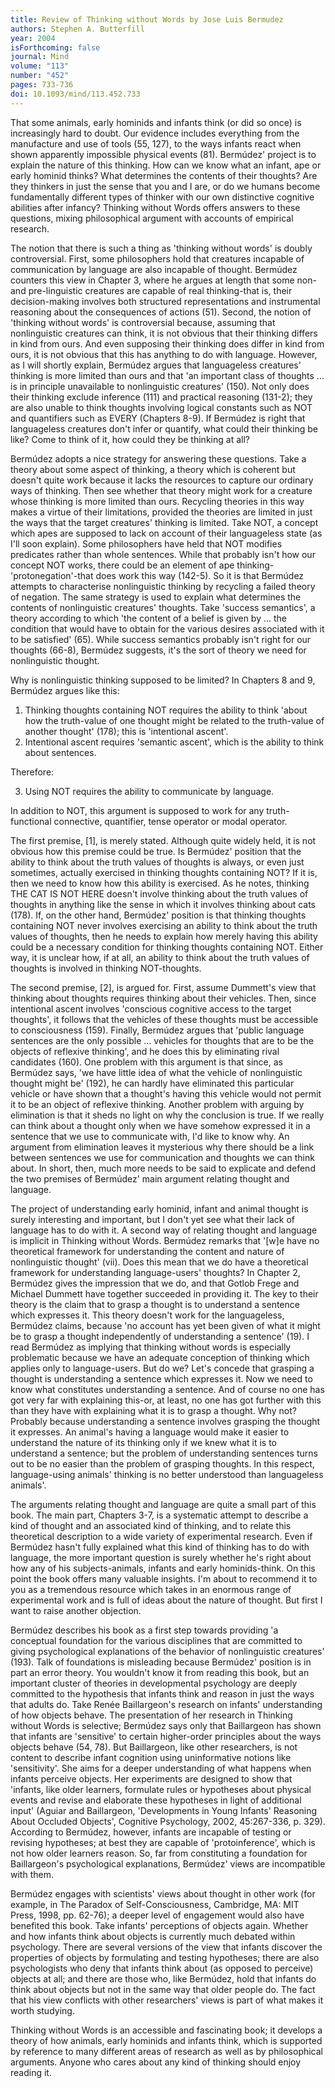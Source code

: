 ```yaml
---
title: Review of Thinking without Words by Jose Luis Bermudez
authors: Stephen A. Butterfill
year: 2004
isForthcoming: false
journal: Mind
volume: "113"
number: "452"
pages: 733-736
doi: 10.1093/mind/113.452.733
---
```



<p>That some animals, early hominids and infants think (or did so once) is increasingly hard to doubt.  Our evidence includes everything from the manufacture and use of tools (55, 127), to the ways infants react when shown apparently impossible physical events (81).  Berm&uacute;dez' project is to explain the nature of this thinking.  How can we know what an infant, ape or early hominid thinks?  What determines the contents of their thoughts?  Are they thinkers in just the sense that you and I are, or do we humans become fundamentally different types of thinker with our own distinctive cognitive abilities after infancy?  Thinking without Words offers answers to these questions, mixing philosophical argument with accounts of empirical research.</p>
<p>The notion that there is such a thing as 'thinking without words' is doubly controversial.  First, some philosophers hold that creatures incapable of communication by language are also  incapable of thought.  Berm&uacute;dez counters this view in Chapter 3, where he argues at length that some non- and pre-linguistic creatures are capable of real thinking-that is, their decision-making involves both structured representations and instrumental reasoning about the consequences of actions (51).  Second, the notion of 'thinking without words' is controversial because, assuming that nonlinguistic creatures can think, it is not obvious that their thinking differs in kind from ours.  And even supposing their thinking does differ in kind from ours, it is not obvious that this has anything to do with language.  However, as I will shortly explain, Berm&uacute;dez argues that languageless creatures' thinking is more limited than ours and that 'an important class of thoughts ... is in principle unavailable to nonlinguistic creatures' (150).  Not only does their thinking exclude inference (111) and practical reasoning (131-2); they are also unable to think thoughts involving logical constants such as NOT and quantifiers such as EVERY (Chapters 8-9).  If Berm&uacute;dez is right that languageless creatures don't infer or quantify, what could their thinking be like?  Come to think of it, how could they be thinking at all?</p>
<p>Berm&uacute;dez adopts a nice strategy for answering these questions.  Take a theory about some aspect of thinking, a theory which is coherent but doesn't quite work because it lacks the resources to capture our ordinary ways of thinking.  Then see whether that theory might work for a creature whose thinking is more limited than ours.  Recycling theories in this way makes a virtue of their limitations, provided the theories are limited in just the ways that the target creatures' thinking is limited.  Take NOT, a concept which apes are supposed to lack on account of their languageless state (as I'll soon explain).  Some philosophers have held that NOT modifies predicates rather than whole sentences.  While that probably isn't how our concept NOT works, there could be an element of ape thinking-'protonegation'-that does work this way (142-5).  So it is that Berm&uacute;dez attempts to characterise nonlinguistic thinking by recycling a failed theory of negation.  The same strategy is used to explain what determines the contents of nonlinguistic creatures' thoughts.  Take 'success semantics', a theory according to which 'the content of a belief is given by ... the condition that would have to obtain for the various desires associated with it to be satisfied' (65).  While success semantics probably isn't right for our thoughts (66-8), Berm&uacute;dez suggests, it's the sort of theory we need for nonlinguistic thought.</p>
<p>Why is nonlinguistic thinking supposed to be limited?  In Chapters 8 and 9, Berm&uacute;dez argues like this:</p>
<ol>
  <li>Thinking thoughts containing NOT requires the ability to think 'about how the truth-value of one thought might be related to the truth-value of another thought' (178); this is 'intentional ascent'.</li>
  <li>Intentional ascent requires 'semantic ascent', which is the ability to think about sentences.</li>
</ol>
<p>Therefore:</p>
<ol start="3">
  <li>Using NOT requires the ability to communicate by language.</li>
</ol>
<p>In addition to NOT, this argument is supposed to work for any truth-functional connective, quantifier, tense operator or modal operator.</p>
<p>The first premise, [1], is merely stated.  Although quite widely held, it is not obvious how this premise could be true.  Is Berm&uacute;dez' position that the ability to think about the truth values of thoughts is always, or even just sometimes, actually exercised in thinking thoughts containing NOT?  If it is, then we need to know how this ability is exercised.  As he notes, thinking THE CAT IS NOT HERE doesn't involve thinking about the truth values of thoughts in anything like the sense in which it involves thinking about cats (178).  If, on the other hand, Berm&uacute;dez' position is that thinking thoughts containing NOT never involves exercising an ability to think about the truth values of thoughts, then he needs to explain how merely having this ability could be a necessary condition for thinking thoughts containing NOT.  Either way, it is unclear how, if at all, an ability to think about the truth values of thoughts is involved in thinking NOT-thoughts.</p>
<p>The second premise, [2], is argued for.  First, assume Dummett's view that thinking about thoughts requires thinking about their vehicles.  Then, since intentional ascent involves 'conscious cognitive access to the target thoughts', it follows that the vehicles of these thoughts must be accessible to consciousness (159).  Finally, Berm&uacute;dez argues that 'public language sentences are the only possible ... vehicles for thoughts that are to be the objects of reflexive thinking', and he does this by eliminating rival candidates (160).  One problem with this argument is that since, as Berm&uacute;dez says, 'we have little idea of what the vehicle of nonlinguistic thought might be' (192), he can hardly have eliminated this particular vehicle or have shown that a thought's having this vehicle would not permit it to be an object of reflexive thinking.  Another problem with arguing by elimination is that it sheds no light on why the conclusion is true.  If we really can think about a thought only when we have somehow expressed it in a sentence that we use to communicate with, I'd like to know why.  An argument from elimination leaves it mysterious why there should be a link between sentences we use for communication and thoughts we can think about.  In short, then, much more needs to be said to explicate and defend the two premises of Berm&uacute;dez' main argument relating thought and language.</p>
<p>The project of understanding early hominid, infant and animal thought is surely interesting and important, but I don't yet see what their lack of language has to do with it.  A second way of relating thought and language is implicit in Thinking without Words.  Berm&uacute;dez remarks that '[w]e have no theoretical framework for understanding the content and nature of nonlinguistic thought' (vii).  Does this mean that we do have a theoretical framework for understanding language-users' thoughts?  In Chapter 2, Berm&uacute;dez gives the impression that we do, and that Gotlob Frege and Michael Dummett have together succeeded in providing it.  The key to their theory is the claim that to grasp a thought is to understand a sentence which expresses it.  This theory doesn't work for the languageless, Berm&uacute;dez claims, because 'no account has yet been given of what it might be to grasp a thought independently of understanding a sentence' (19).  I read Berm&uacute;dez as implying that thinking without words is especially problematic because we have an adequate conception of thinking which applies only to language-users.  But do we?  Let's concede that grasping a thought is understanding a sentence which expresses it.  Now we need to know what constitutes understanding a sentence.  And of course no one has got very far with explaining this-or, at least, no one has got further with this than they have with explaining what it is to grasp a thought.  Why not?  Probably because understanding a sentence involves grasping the thought it expresses.  An animal's having a language would make it easier to understand the nature of its thinking only if we knew what it is to understand a sentence; but the problem of understanding sentences turns out to be no easier than the problem of grasping thoughts.  In this respect, language-using animals' thinking is no better understood than languageless animals'.  </p>
<p>The arguments relating thought and language are quite a small part of this book.  The main part, Chapters 3-7, is a systematic attempt to describe a kind of thought and an associated kind of thinking, and to relate this theoretical description to a wide variety of experimental research.  Even if Berm&uacute;dez hasn't fully explained what this kind of thinking has to do with language, the more important question is surely whether he's right about how any of his subjects-animals, infants and early hominids-think.  On this point the book offers many valuable insights.  I'm about to recommend it to you as a tremendous resource which takes in an enormous range of experimental work and is full of ideas about the nature of thought.  But first I want to raise another objection.</p>
<p>Berm&uacute;dez describes his book as a first step towards providing 'a conceptual foundation for the various disciplines that are committed to giving psychological explanations of the behavior of nonlinguistic creatures' (193).  Talk of foundations is misleading because Berm&uacute;dez' position is in part an error theory.  You wouldn't know it from reading this book, but an important cluster of theories in developmental psychology are deeply committed to the hypothesis that infants think and reason in just the ways that adults do.  Take Ren&eacute;e Baillargeon's research on infants' understanding of how objects behave.  The presentation of her research in Thinking without Words is selective; Berm&uacute;dez says only that Baillargeon has shown that infants are 'sensitive' to certain higher-order principles about the ways objects behave (54, 78).  But Baillargeon, like other researchers, is not content to describe infant cognition using uninformative notions like 'sensitivity'.  She aims for a deeper understanding of what happens when infants perceive objects.  Her experiments are designed to show that 'infants, like older learners, formulate rules or hypotheses about physical events and revise and elaborate these hypotheses in light of additional input' (Aguiar and Baillargeon, 'Developments in Young Infants' Reasoning About Occluded Objects', Cognitive Psychology, 2002, 45:267-336, p. 329).  According to Berm&uacute;dez, however, infants are incapable of testing or revising hypotheses; at best they are capable of 'protoinference', which is not how older learners reason.  So, far from constituting a foundation for Baillargeon's psychological explanations, Berm&uacute;dez' views are incompatible with them.  </p>
<p>Berm&uacute;dez engages with scientists' views about thought in other work (for example, in The Paradox of Self-Consciousness, Cambridge, MA: MIT Press, 1998, pp. 62-76); a deeper level of engagement would also have benefited this book.  Take infants' perceptions of objects again.  Whether and how infants think about objects is currently much debated within psychology.  There are several versions of the view that infants discover the properties of objects by formulating and testing hypotheses; there are also psychologists who deny that infants think about (as opposed to perceive) objects at all; and there are those who, like Berm&uacute;dez, hold that infants do think about objects but not in the same way that older people do.  The fact that his view conflicts with other researchers' views is part of what makes it worth studying.  </p>
<p>Thinking without Words is an accessible and fascinating book; it develops a theory of how animals, early hominids and infants think, which is supported by reference to many different areas of research as well as by philosophical arguments.  Anyone who cares about any kind of thinking should enjoy reading it.</p>